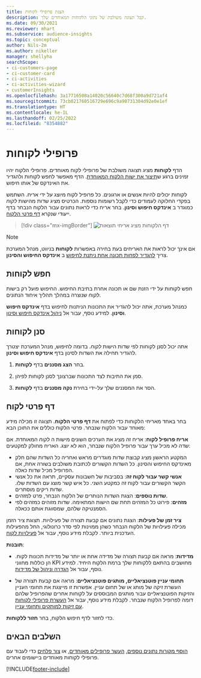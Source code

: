 ```yaml
---
title: הצגת פרופילי לקוחות
description: קבל תצוגה משולבת של נתוני הלקוחות המאוחדים שלך.
ms.date: 09/30/2021
ms.reviewer: mhart
ms.subservice: audience-insights
ms.topic: conceptual
author: Nils-2m
ms.author: nikeller
manager: shellyha
searchScope:
- ci-customers-page
- ci-customer-card
- ci-activities
- ci-activities-wizard
- customerInsights
ms.openlocfilehash: 3a17716508a14020c56640c7d68f300a9d721af4
ms.sourcegitcommit: 73cb021760516729e696c9a90731304d92e0e1ef
ms.translationtype: HT
ms.contentlocale: he-IL
ms.lasthandoff: 02/25/2022
ms.locfileid: "8354882"
---
```

# <a name="customer-profiles"></a>פרופילי לקוחות

הדף **לקוחות** מציג תצוגה משולבת של פרופילי לקוח מאוחדים. פרופילי הלקוח יהיו זמינים ברגע ש[תיצור את ישות הלקוח המאוחדת](data-unification.md). הדף מאפשר לחפש לקוחות ולהגדיר את האינדקס של אותו חיפוש.

לקוחות יכולים להיות אנשים או ארגונים. כל פרופיל לקוח מיוצג על ידי אריח. השתמש בפקדי החלוקה לעמודים כדי לקבל רשומות נוספות. הכרטיס מציג שדות מהישות *לקוח* כמוגדר ב **אינדקס חיפוש וסינון**. בחר אריח כדי לראות נתונים עבור הלקוח הנבחר בדף ייעודי שנקרא [דף פרטי הלקוח](customer-profiles.md#customer-details-page).

> [!div class="mx-imgBorder"] 
> ![דף הלקוחות מציג אריחי תוצאות](media/customers-page-result-tiles-B2C.png "דף הלקוחות מציג אריחי תוצאות")

> [!NOTE]
> אם אינך יכול לראות את האריחים בעת בחירה באפשרות **לקוחות** בניווט, מנהל המערכת צריך [להגדיר לפחות תכונה אחת ניתנת לחיפוש](search-filter-index.md) ב **אינדקס החיפוש והסינון**.

## <a name="search-for-customers"></a>חפש לקוחות

חפש לקוחות על ידי הזנת שם או תכונה אחרת בתיבת החיפוש. החיפוש פועל רק בישות _לקוח_ שנוצרה במהלך תהליך איחוד הנתונים.

כמנהל מערכת, אתה יכול להגדיר את התכונות הניתנות לחיפוש בדף **אינדקס חיפוש וסינון**. למידע נוסף, עבור אל [ניהול אינדקס חיפוש וסינון](search-filter-index.md).

## <a name="filter-customers"></a>סנן לקוחות

אתה יכול לסנן לקוחות לפי שדות הישות _לקוח_. בדומה לחיפוש, מנהל המערכת יצטרך להגדיר תחילה את השדות לסינון בדף **אינדקס חיפוש וסינון**.

1. בחר **הצג מסננים** בדף **לקוחות**.

1. סמן את התיבות לצד התכונות שברצונך לסנן לקוחות לפיהן.

1. הסר את המסננים שלך על-ידי בחירת **נקה מסננים** בדף **לקוחות**.

## <a name="customer-details-page"></a>דף פרטי לקוח

בחר באחד מאריחי הלקוחות כדי לפתוח את **דף פרטי הלקוח**. תצוגה זו מכילה מידע מאוחד עבור הלקוח שנבחר. פרטי הלקוח כוללים את התוכן הבא:

**אריח פרופיל לקוח**: אריח זה מציג את הערכים השונים מישות ה _לקוח_ המאוחדת. אם שדה לא מכיל ערך עבור פרופיל הלקוח שנבחר, הוא לא יוצג. האריח מחולק למקטעים:  
  - המקטע הראשון מציג קבוצת שדות מוגדרים מראש ואחריה כל השדות שהם חלק מאינדקס החיפוש והסינון. כל השדות הקשורים לכתובת משולבים בשורה אחת, אם הפרופיל מכיל שדות כאלה. 
  - **אנשי קשר עבור לקוח זה**: בסביבות של חשבונות עסקיים, תראה את כל אנשי הקשר הקשורים עבור לקוח זה כמקטע השני. כל איש קשר מוצג עם השדות שלו. שדות ריקים מוסתרים.
  - **שדות נוספים**: הצגת השדות הנותרים של הלקוח הנבחר, פרט למזהים. 
  - **מזהים**: פירוט כל המזהים תחת שם הישות המתאימה. שדות מזוהים כמזהים לפי הסמנטיקה שלהם, שמסווגת אותם ככאלה.

**ציר זמן של פעילות**: הצגת נתונים אם קבעת תצורה של פעילויות. תצוגת ציר הזמן מכילה פעילויות של הלקוח הנבחר כשהן ממוינות לפי סדר כרונולוגי, החל מהפעילות העדכנית ביותר. לקבלת מידע נוסף, עבור אל [פעילויות לקוח](activities.md).

**תובנות**:  
  - **מדידות**: מראה אם קבעת תצורה של מדידה אחת או יותר של מדידות תכונות לקוח. הן כוללות מחווני KPI מחושבים בהתאם ללקוחות שלך ברמת הלקוח היחיד. למידע נוסף, עבור אל [הגדרה וניהול של מדידות](measures.md).

  - **תחומי עניין פוטנציאליים, מותגים פוטנציאליים**: מראה אם קבעת תצורה של העשרת זיקה של מותג או של תחום עניין. אפשרות זו מייצגת את תחומי העניין והזיקות הפוטנציאליים עבור מותגים המבוססים על לקוחות אחרים שהפרופיל שלהם דומה לפרופיל הלקוח שנבחר. לקבלת מידע נוסף, עבור אל [העשרת פרופילי לקוחות עם זיקות למותקים ותחומי עניין](enrichment-microsoft.md).

כדי לחזור לדף חיפוש הלקוח, בחר **חזור ללקוחות**.

## <a name="next-steps"></a>השלבים הבאים

[הוסף מקורות נתונים נוספים](data-sources.md), [העשר פרופילים מאוחדים](enrichment-hub.md), או [צור פלחים](segments.md) כדי לעבוד עם פרופילי לקוחות מאוחדים ביישומים אחרים.


[!INCLUDE[footer-include](../includes/footer-banner.md)]
